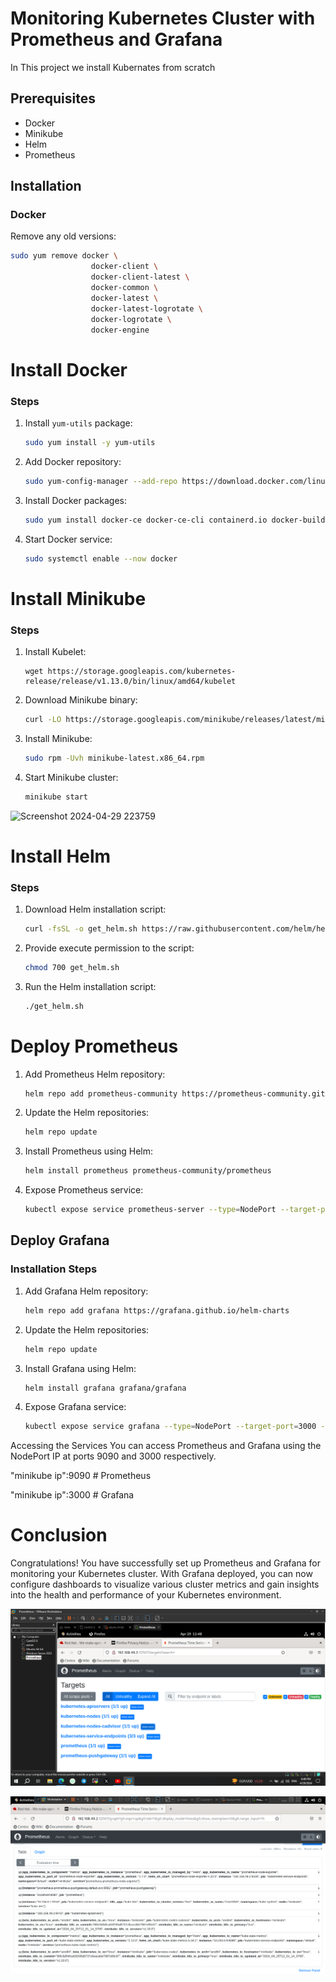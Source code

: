 # Monitoring Kubernetes Cluster with Prometheus and Grafana

In This project we install Kubernates from scratch 
## Prerequisites

- Docker
- Minikube
- Helm
- Prometheus

## Installation

### Docker

Remove any old versions:

```bash
sudo yum remove docker \
                  docker-client \
                  docker-client-latest \
                  docker-common \
                  docker-latest \
                  docker-latest-logrotate \
                  docker-logrotate \
                  docker-engine
```
# Install Docker

### Steps

1. Install `yum-utils` package:
    ```bash
    sudo yum install -y yum-utils
    ```

2. Add Docker repository:
    ```bash
    sudo yum-config-manager --add-repo https://download.docker.com/linux/centos/docker-ce.repo
    ```

3. Install Docker packages:
    ```bash
    sudo yum install docker-ce docker-ce-cli containerd.io docker-buildx-plugin docker-compose-plugin
    ```

4. Start Docker service:
    ```bash
    sudo systemctl enable --now docker
    ```

# Install Minikube

### Steps
1. Install Kubelet: 
    ```
    wget https://storage.googleapis.com/kubernetes-release/release/v1.13.0/bin/linux/amd64/kubelet
    ```
2. Download Minikube binary:
    ```bash
    curl -LO https://storage.googleapis.com/minikube/releases/latest/minikube-latest.x86_64.rpm
    ```

3. Install Minikube:
    ```bash
    sudo rpm -Uvh minikube-latest.x86_64.rpm
    ```

4. Start Minikube cluster:
    ```bash
    minikube start
    ```
![Screenshot 2024-04-29 223759](https://github.com/AbdElrahmanSaaad/Kubernetes-Cluster-Monitoring-with-Prometheus-and-Grafana/assets/60901149/bf5c1fb6-f25d-4852-bc83-446bb1c57418)

# Install Helm

### Steps

1. Download Helm installation script:
    ```bash
    curl -fsSL -o get_helm.sh https://raw.githubusercontent.com/helm/helm/main/scripts/get-helm-3
    ```

2. Provide execute permission to the script:
    ```bash
    chmod 700 get_helm.sh
    ```

3. Run the Helm installation script:
    ```bash
    ./get_helm.sh
    ```


# Deploy Prometheus

1. Add Prometheus Helm repository:
    ```bash
    helm repo add prometheus-community https://prometheus-community.github.io/helm-charts
    ```

2. Update the Helm repositories:
    ```bash
    helm repo update
    ```

3. Install Prometheus using Helm:
    ```bash
    helm install prometheus prometheus-community/prometheus
    ```

4. Expose Prometheus service:
    ```bash
    kubectl expose service prometheus-server --type=NodePort --target-port=9090 --name=prometheus-np
    ```

## Deploy Grafana

### Installation Steps

1. Add Grafana Helm repository:
    ```bash
    helm repo add grafana https://grafana.github.io/helm-charts
    ```

2. Update the Helm repositories:
    ```bash
    helm repo update
    ```

3. Install Grafana using Helm:
    ```bash
    helm install grafana grafana/grafana
    ```

4. Expose Grafana service:
    ```bash
    kubectl expose service grafana --type=NodePort --target-port=3000 --name=grafana-np
    ```

Accessing the Services
You can access Prometheus and Grafana using the NodePort IP at ports 9090 and 3000 respectively.

"minikube ip":9090 # Prometheus

"minikube ip":3000 # Grafana

# Conclusion

Congratulations! You have successfully set up Prometheus and Grafana for monitoring your Kubernetes cluster. With Grafana deployed, you can now configure dashboards to visualize various cluster metrics and gain insights into the health and performance of your Kubernetes environment.

![all up services](https://github.com/MOstafaZaRiaa/monitoring-k8s-using-prometheus/blob/main/images/Capture.PNG?raw=true)

![all up services](https://github.com/MOstafaZaRiaa/monitoring-k8s-using-prometheus/blob/main/images/2.PNG?raw=true)






